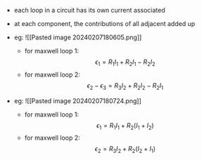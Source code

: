 - each loop in a circuit has its own current associated
- at each component, the contributions of all adjacent added up

- eg: ![[Pasted image 20240207180605.png]]
	- for maxwell loop $1:$ $$\epsilon_{1}= R_{1}I_{1} + R_{2}I_{1} - R_{2}I_{2}$$
	- for maxwell loop $2:$ $$\epsilon_{2}-\epsilon_{3}= R_{3}I_{2} + R_{2}I_{2}- R_{2}I_{1}$$
- eg: ![[Pasted image 20240207180724.png]]
	- for maxwell loop $1:$ $$ \epsilon_{1}= R_{1}I_{1}+ R_{2}(I_{1}+I_{2})$$
	- for maxwell loop $2:$ $$\epsilon_{2}= R_{3}I_{2} + R_{2}(I_{2}+I_{1})$$
